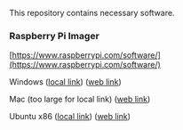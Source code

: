 This repository contains necessary software.

### __Raspberry Pi Imager__

[https://www.raspberrypi.com/software/](https://www.raspberrypi.com/software/)

Windows ([local link](https://github.com/MythicAptronym/Locus-Server/blob/656710b9ae77cd06c87b65bcfe825351da4e1a1e/Software_Repository/imager_1.8.5.exe)) ([web link](https://downloads.raspberrypi.org/imager/imager_latest.exe))

Mac (too large for local link) ([web link](https://downloads.raspberrypi.org/imager/imager_latest.dmg))

Ubuntu x86 ([local link](https://github.com/MythicAptronym/Locus-Server/blob/656710b9ae77cd06c87b65bcfe825351da4e1a1e/Software_Repository/imager_1.8.5_amd64.deb)) ([web link](https://downloads.raspberrypi.org/imager/imager_latest_amd64.deb))

